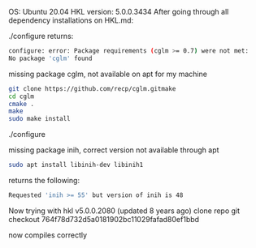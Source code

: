 OS: Ubuntu 20.04
HKL version: 5.0.0.3434
After going through all dependency installations on HKL.md:


./configure returns:
```bash
configure: error: Package requirements (cglm >= 0.7) were not met:
No package 'cglm' found
```

missing package cglm, not available on apt for my machine


```bash
git clone https://github.com/recp/cglm.gitmake
cd cglm
cmake .
make
sudo make install
```
./configure

missing package inih, correct version not available through apt
```bash
sudo apt install libinih-dev libinih1
```
returns the following:
```bash
Requested 'inih >= 55' but version of inih is 48
```




Now trying with hkl v5.0.0.2080 (updated 8 years ago)
clone repo
git checkout    764f78d732d5a0181902bc11029fafad80ef1bbd

now compiles correctly
